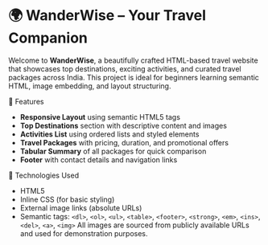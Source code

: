 # 🌍 WanderWise – Your Travel Companion

Welcome to **WanderWise**, a beautifully crafted HTML-based travel website that showcases top destinations, exciting activities, and curated travel packages across India. This project is ideal for beginners learning semantic HTML, image embedding, and layout structuring.

📌 Features

- **Responsive Layout** using semantic HTML5 tags
- **Top Destinations** section with descriptive content and images
- **Activities List** using ordered lists and styled elements
- **Travel Packages** with pricing, duration, and promotional offers
- **Tabular Summary** of all packages for quick comparison
- **Footer** with contact details and navigation links

🧱 Technologies Used

- HTML5
- Inline CSS (for basic styling)
- External image links (absolute URLs)
- Semantic tags: `<dl>`, `<ol>`, `<ul>`, `<table>`, `<footer>`, `<strong>`, `<em>`, `<ins>`, `<del>`, `<a>`, `<img>`
All images are sourced from publicly available URLs and used for demonstration purposes.
